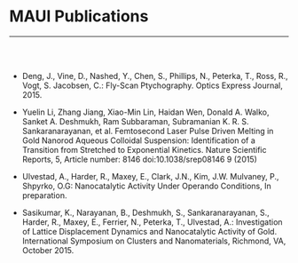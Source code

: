 # MAUI Publications

---------------

<br><br>

- Deng, J., Vine, D., Nashed, Y., Chen, S., Phillips, N., Peterka, T., Ross, R., Vogt, S. Jacobsen, C.: Fly-Scan Ptychography. Optics Express Journal, 2015.

- Yuelin Li, Zhang Jiang, Xiao-Min Lin, Haidan Wen, Donald A. Walko, Sanket A. Deshmukh, Ram Subbaraman, Subramanian K. R. S. Sankaranarayanan, et al. Femtosecond Laser Pulse Driven Melting in Gold Nanorod Aqueous Colloidal Suspension: Identification of a Transition from Stretched to Exponential Kinetics. Nature Scientific Reports, 5, Article number: 8146 doi:10.1038/srep08146 9 (2015)

- Ulvestad, A., Harder, R., Maxey, E., Clark, J.N., Kim, J.W. Mulvaney, P., Shpyrko, O.G: Nanocatalytic Activity Under Operando Conditions, In preparation.

- Sasikumar, K., Narayanan, B., Deshmukh, S., Sankaranarayanan, S., Harder, R., Maxey, E.,
  Ferrier, N., Peterka, T., Ulvestad, A.: Investigation of Lattice Displacement Dynamics and
  Nanocatalytic Activity of Gold. International Symposium on Clusters and Nanomaterials,
  Richmond, VA, October 2015.
